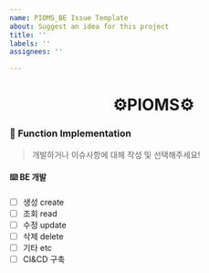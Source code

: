 ```yaml
---
name: PIOMS_BE Issue Template
about: Suggest an idea for this project
title: ''
labels: ''
assignees: ''

---
```


<h1 align="center">⚙️PIOMS⚙️</h1>

### 🌈 Function Implementation
> 개발하거나 이슈사항에 대헤 작성 및 선택해주세요!

#### ⌨️ BE 개발
- [ ] 생성 create
- [ ] 조회 read
- [ ] 수정 update
- [ ] 삭제 delete
- [ ] 기타 etc
- [ ] CI&CD 구축
